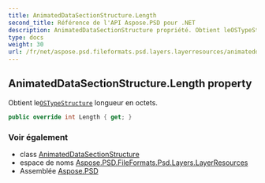 ```yaml
---
title: AnimatedDataSectionStructure.Length
second_title: Référence de l'API Aspose.PSD pour .NET
description: AnimatedDataSectionStructure propriété. Obtient leOSTypeStructure longueur en octets.
type: docs
weight: 30
url: /fr/net/aspose.psd.fileformats.psd.layers.layerresources/animateddatasectionstructure/length/
---
```

## AnimatedDataSectionStructure.Length property

Obtient le[`OSTypeStructure`](../../ostypestructure/) longueur en octets.

```csharp
public override int Length { get; }
```

### Voir également

* class [AnimatedDataSectionStructure](../)
* espace de noms [Aspose.PSD.FileFormats.Psd.Layers.LayerResources](../../animateddatasectionstructure/)
* Assemblée [Aspose.PSD](../../../)


